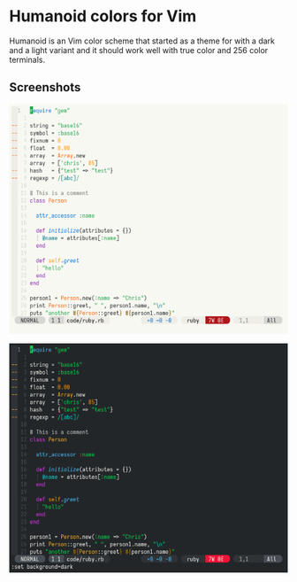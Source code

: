 # Humanoid colors for Vim

Humanoid is an Vim color scheme that started as a theme for with a dark and a light variant and it should work well with true color and 256 color terminals.

## Screenshots

[![light theme](screenshots/humanoid-light-ruby.png)](screenshots/humanoid-light-ruby.png)

[![dark theme](screenshots/humanoid-dark-ruby.png)](screenshots/humanoid-dark-ruby.png)
